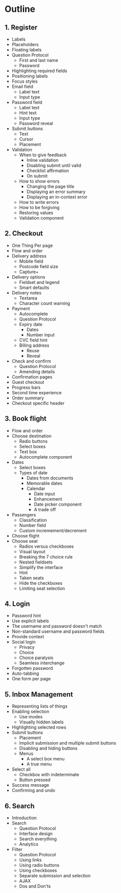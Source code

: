 # Outline

## 1. Register

- Labels
- Placeholders
- Floating labels
- Question Protocol
	- First and last name
	- Password
- Highlighting required fields
- Positioning labels
- Focus styles
- Email field
	- Label text
	- Input type
- Password field
	- Label text
	- Hint text
	- Input type
	- Password reveal
- Submit buttons
	- Text
	- Cursor
	- Placement
- Validation
	- When to give feedback
		- Inline validation
		- Disabling submit until valid
		- Checklist affirmation
		- On submit
	- How to show errors
		- Changing the page title
		- Displaying an error summary
		- Displaying an in-context error
	- How to write errors
	- How to be forgiving
	- Restoring values
	- Validation component

## 2. Checkout

- One Thing Per page
- Flow and order
- Delivery address
	- Mobile field
	- Postcode field size
	- Capture+
- Delivery options
	- Fieldset and legend
	- Smart defaults
- Delivery notes
	- Textarea
	- Character count warning
- Payment
	- Autocomplete
	- Question Protocol
	- Expiry date
		- Dates
		- Number input
	- CVC field hint
	- Billing address
		- Reuse
		- Reveal
- Check and confirm
	- Question Protocol
	- Amending details
- Confirmation pages
- Guest checkout
- Progress bars
- Second time experience
- Order summary
- Checkout specific header

## 3. Book flight

- Flow and order
- Choose destination
	- Radio buttons
	- Select boxes
	- Text box
	- Autocomplete component
- Dates
	- Select boxes
	- Types of date
		- Dates from documents
		- Memorable dates
		- Calendar
			- Date input
			- Enhancement
			- Date picker component
			- A trade off
- Passengers
	- Classification
	- Number field
	- Custom incremement/decrement
- Choose flight
- Choose seat
	- Radios versus checkboxes
	- Visual layout
	- Breaking the 7 choice rule
	- Nested fieldsets
	- Simplify the interface
	- Hint
	- Taken seats
	- Hide the checkboxes
	- Limiting seat selection

## 4. Login

- Password hint
- Use explicit labels
- The username and password doesn't match
- Non-standard username and password fields
- Provide context
- Social login
	- Privacy
	- Choice
	- Choice paralysis
	- Seamless interchange
- Forgotten password
- Auto-tabbing
- One form per page

## 5. Inbox Management

- Representing lists of things
- Enabling selection
	- Use modes
	- Visually hidden labels
- Highlighting selected rows
- Submit buttons
	- Placement
	- Implicit submission and multiple submit buttons
	- Disabling and hiding buttons
	- Menus
		- A select box menu
		- A true menu
- Select all
	- Checkbox with indeterminate
	- Button pressed
- Success message
- Confirming and undo

## 6. Search

- Introduction
- Search
	- Question Protocol
	- Interface design
	- Search everything
	- Analytics
- Filter
	- Question Protocol
	- Using links
	- Using radio buttons
	- Using checkboxes
	- Separate submission and selection
	- AJAX
	- Dos and Don'ts
